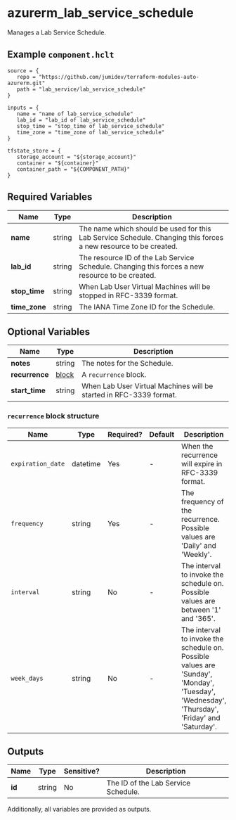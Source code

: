 # azurerm_lab_service_schedule

Manages a Lab Service Schedule.

## Example `component.hclt`

```hcl
source = {
   repo = "https://github.com/jumidev/terraform-modules-auto-azurerm.git"   
   path = "lab_service/lab_service_schedule"   
}

inputs = {
   name = "name of lab_service_schedule"   
   lab_id = "lab_id of lab_service_schedule"   
   stop_time = "stop_time of lab_service_schedule"   
   time_zone = "time_zone of lab_service_schedule"   
}

tfstate_store = {
   storage_account = "${storage_account}"   
   container = "${container}"   
   container_path = "${COMPONENT_PATH}"   
}

```

## Required Variables

| Name | Type |  Description |
| ---- | --------- |  ----------- |
| **name** | string |  The name which should be used for this Lab Service Schedule. Changing this forces a new resource to be created. | 
| **lab_id** | string |  The resource ID of the Lab Service Schedule. Changing this forces a new resource to be created. | 
| **stop_time** | string |  When Lab User Virtual Machines will be stopped in RFC-3339 format. | 
| **time_zone** | string |  The IANA Time Zone ID for the Schedule. | 

## Optional Variables

| Name | Type |  Description |
| ---- | --------- |  ----------- |
| **notes** | string |  The notes for the Schedule. | 
| **recurrence** | [block](#recurrence-block-structure) |  A `recurrence` block. | 
| **start_time** | string |  When Lab User Virtual Machines will be started in RFC-3339 format. | 

### `recurrence` block structure

| Name | Type | Required? | Default | Description |
| ---- | ---- | --------- | ------- | ----------- |
| `expiration_date` | datetime | Yes | - | When the recurrence will expire in RFC-3339 format. |
| `frequency` | string | Yes | - | The frequency of the recurrence. Possible values are 'Daily' and 'Weekly'. |
| `interval` | string | No | - | The interval to invoke the schedule on. Possible values are between '1' and '365'. |
| `week_days` | string | No | - | The interval to invoke the schedule on. Possible values are 'Sunday', 'Monday', 'Tuesday', 'Wednesday', 'Thursday', 'Friday' and 'Saturday'. |



## Outputs

| Name | Type | Sensitive? | Description |
| ---- | ---- | --------- | --------- |
| **id** | string | No  | The ID of the Lab Service Schedule. | 

Additionally, all variables are provided as outputs.
